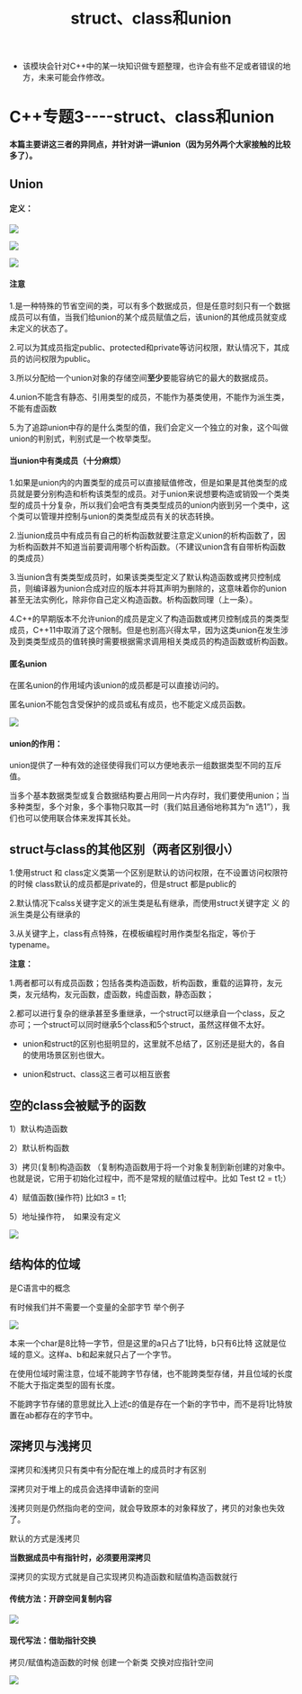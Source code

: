 ﻿---
layout: post
title:  "struct、class和union"
data: 星期日, 16. 二月 2020 03:04下午 
categories: C++
tags: 专题
---
* 该模块会针对C++中的某一块知识做专题整理，也许会有些不足或者错误的地方，未来可能会作修改。

# C++专题3----struct、class和union

#### 本篇主要讲这三者的异同点，并针对讲一讲union（因为另外两个大家接触的比较多了）。


## Union

#### 定义： 

![](https://github.com/LLLibra/LLLibra.github.io/raw/master/_posts/imgs/20200216-160016.png)

![](https://github.com/LLLibra/LLLibra.github.io/raw/master/_posts/imgs/20200216-160054.png)

![](https://github.com/LLLibra/LLLibra.github.io/raw/master/_posts/imgs/20200216-160105.png)

#### 注意

1.是一种特殊的节省空间的类，可以有多个数据成员，但是任意时刻只有一个数据成员可以有值，当我们给union的某个成员赋值之后，该union的其他成员就变成未定义的状态了。

2.可以为其成员指定public、protected和private等访问权限，默认情况下，其成员的访问权限为public。

3.所以分配给一个union对象的存储空间**至少**要能容纳它的最大的数据成员。

4.union不能含有静态、引用类型的成员，不能作为基类使用，不能作为派生类，不能有虚函数

5.为了追踪union中存的是什么类型的值，我们会定义一个独立的对象，这个叫做union的判别式，判别式是一个枚举类型。

#### 当union中有类成员（十分麻烦）
1.如果是union内的内置类型的成员可以直接赋值修改，但是如果是其他类型的成员就是要分别构造和析构该类型的成员。对于union来说想要构造或销毁一个类类型的成员十分复杂，所以我们会吧含有类类型成员的union内嵌到另一个类中，这个类可以管理并控制与union的类类型成员有关的状态转换。

2.当union成员中有成员有自己的析构函数就要注意定义union的析构函数了，因为析构函数并不知道当前要调用哪个析构函数。（不建议union含有自带析构函数的类成员）

3.当union含有类类型成员时，如果该类类型定义了默认构造函数或拷贝控制成员，则编译器为union合成对应的版本并将其声明为删除的，这意味着你的union甚至无法实例化，除非你自己定义构造函数。析构函数同理（上一条）。

4.C++的早期版本不允许union的成员是定义了构造函数或拷贝控制成员的类类型成员，C++11中取消了这个限制。但是也别高兴得太早，因为这类union在发生涉及到类类型成员的值转换时需要根据需求调用相关类成员的构造函数或析构函数。

#### 匿名union
在匿名union的作用域内该union的成员都是可以直接访问的。

匿名union不能包含受保护的成员或私有成员，也不能定义成员函数。

![](https://github.com/LLLibra/LLLibra.github.io/raw/master/_posts/imgs/20200216-154334.png)

#### union的作用： 

union提供了一种有效的途径使得我们可以方便地表示一组数据类型不同的互斥值。

当多个基本数据类型或复合数据结构要占用同一片内存时，我们要使用union；当多种类型，多个对象，多个事物只取其一时（我们姑且通俗地称其为“n 选1”），我们也可以使用联合体来发挥其长处。



## struct与class的其他区别（两者区别很小）

1.使用struct 和 class定义类第一个区别是默认的访问权限，在不设置访问权限符的时候 class默认的成员都是private的，但是struct 都是public的
    
 2.默认情况下calss关键字定义的派生类是私有继承，而使用struct关键字定 义  的派生类是公有继承的
  
3.从关键字上，class有点特殊，在模板编程时用作类型名指定，等价于typename。

 
**注意：**

1.两者都可以有成员函数；包括各类构造函数，析构函数，重载的运算符，友元类，友元结构，友元函数，虚函数，纯虚函数，静态函数；

 2.都可以进行复杂的继承甚至多重继承，一个struct可以继承自一个class，反之亦可；一个struct可以同时继承5个class和5个struct，虽然这样做不太好。
 
 * union和struct的区别也挺明显的，这里就不总结了，区别还是挺大的，各自的使用场景区别也很大。
 
 * union和struct、class这三者可以相互嵌套


## 空的class会被赋予的函数

1）默认构造函数

2）默认析构函数

3）拷贝(复制)构造函数  （复制构造函数用于将一个对象复制到新创建的对象中。也就是说，它用于初始化过程中，而不是常规的赋值过程中。比如 Test t2 = t1;）

4）赋值函数(操作符) 比如t3 = t1;

5）地址操作符，  如果没有定义

![](https://github.com/LLLibra/LLLibra.github.io/raw/master/_posts/imgs/20200330-141834.png)



## 结构体的位域

是C语言中的概念

有时候我们并不需要一个变量的全部字节   举个例子

![](https://github.com/LLLibra/LLLibra.github.io/raw/master/_posts/imgs/20200325-135127.png)

本来一个char是8比特一字节，但是这里的a只占了1比特，b只有6比特 这就是位域的意义。这样a、b和起来就只占了一个字节。

在使用位域时需注意，位域不能跨字节存储，也不能跨类型存储，并且位域的长度不能大于指定类型的固有长度。

不能跨字节存储的意思就比入上述c的值是存在一个新的字节中，而不是将1比特放置在ab都存在的字节中。

## 深拷贝与浅拷贝

深拷贝和浅拷贝只有类中有分配在堆上的成员时才有区别

深拷贝对于堆上的成员会选择申请新的空间

浅拷贝则是仍然指向老的空间，就会导致原本的对象释放了，拷贝的对象也失效了。

默认的方式是浅拷贝

**当数据成员中有指针时，必须要用深拷贝**

深拷贝的实现方式就是自己实现拷贝构造函数和赋值构造函数就行

#### 传统方法：开辟空间复制内容

![](https://github.com/LLLibra/LLLibra.github.io/raw/master/_posts/imgs/20200404-215503.png)

#### 现代写法：借助指针交换

拷贝/赋值构造函数的时候 创建一个新类 交换对应指针空间

![](https://github.com/LLLibra/LLLibra.github.io/raw/master/_posts/imgs/20200404-220524.png)

